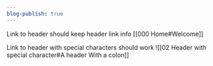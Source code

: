 ```yaml
---
blog-publish: true
---
```

Link to header should keep header link info
[[000 Home#Welcome]]

Link to header with special characters should work
![[02 Header with special character#A header With a colon]]